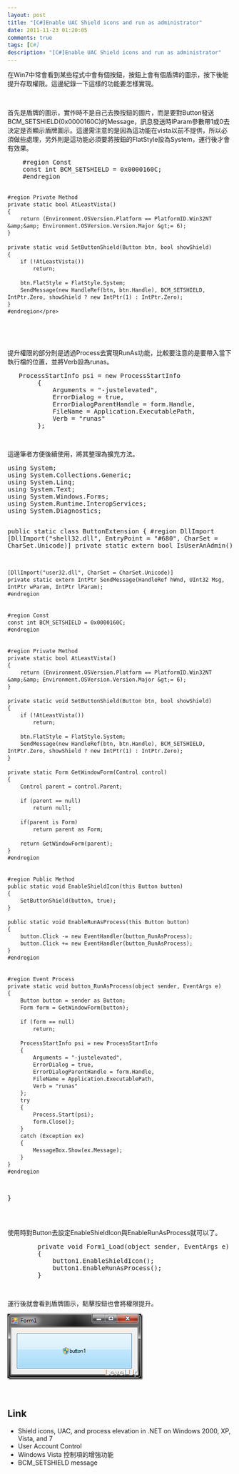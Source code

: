 ```yaml
---
layout: post
title: "[C#]Enable UAC Shield icons and run as administrator"
date: 2011-11-23 01:20:05
comments: true
tags: [C#]
description: "[C#]Enable UAC Shield icons and run as administrator"
---
```

<p>
	在Win7中常會看到某些程式中會有個按鈕，按鈕上會有個盾牌的圖示，按下後能提升存取權限。這邊紀錄一下這樣的功能要怎樣實現。</p>
<p>
	 </p>
<p>
	首先是盾牌的圖示，實作時不是自己去換按鈕的圖片，而是要對Button發送BCM_SETSHIELD(0x0000160C)的Message，訊息發送時lParam參數帶1或0去決定是否顯示盾牌圖示。這邊需注意的是因為這功能在vista以前不提供，所以必須做些處理，另外則是這功能必須要將按鈕的FlatStyle設為System，運行後才會有效果。</p>
<div class="wlWriterSmartContent" id="scid:812469c5-0cb0-4c63-8c15-c81123a09de7:2afe5250-90db-4373-b829-7ec44c1d7c07" style="padding-bottom: 0px; margin: 0px; padding-left: 0px; padding-right: 0px; display: inline; float: none; padding-top: 0px">
	<pre class="c" name="code">
    #region Const
    const int BCM_SETSHIELD = 0x0000160C;
    #endregion


    #region Private Method
    private static bool AtLeastVista()
    {
        return (Environment.OSVersion.Platform == PlatformID.Win32NT &amp;&amp; Environment.OSVersion.Version.Major &gt;= 6);
    }

    private static void SetButtonShield(Button btn, bool showShield)
    {
        if (!AtLeastVista())
            return;

        btn.FlatStyle = FlatStyle.System;
        SendMessage(new HandleRef(btn, btn.Handle), BCM_SETSHIELD, IntPtr.Zero, showShield ? new IntPtr(1) : IntPtr.Zero);
    }
    #endregion</pre>
</div>
<p>
	 </p>
<p>
	提升權限的部分則是透過Process去實現RunAs功能，比較要注意的是要帶入當下執行檔的位置，並將Verb設為runas。</p>
<div class="wlWriterSmartContent" id="scid:812469c5-0cb0-4c63-8c15-c81123a09de7:1665935e-a5be-4feb-b97d-79e2a0e15936" style="padding-bottom: 0px; margin: 0px; padding-left: 0px; padding-right: 0px; display: inline; float: none; padding-top: 0px">
	<pre class="c#" name="code">
   ProcessStartInfo psi = new ProcessStartInfo
        {
            Arguments = "-justelevated",
            ErrorDialog = true,
            ErrorDialogParentHandle = form.Handle,
            FileName = Application.ExecutablePath,
            Verb = "runas"
        };</pre>
</div>
<p>
	 </p>
<p>
	這邊筆者方便後續使用，將其整理為擴充方法。</p>
<div class="wlWriterSmartContent" id="scid:812469c5-0cb0-4c63-8c15-c81123a09de7:cfea2fc9-3821-425c-bb98-803994089e4b" style="padding-bottom: 0px; margin: 0px; padding-left: 0px; padding-right: 0px; display: inline; float: none; padding-top: 0px">
	<pre class="c#" name="code">
using System;
using System.Collections.Generic;
using System.Linq;
using System.Text;
using System.Windows.Forms;
using System.Runtime.InteropServices;
using System.Diagnostics;

public static class ButtonExtension
{
    #region DllImport
    [DllImport("shell32.dll", EntryPoint = "#680", CharSet = CharSet.Unicode)]
    private static extern bool IsUserAnAdmin();

    [DllImport("user32.dll", CharSet = CharSet.Unicode)]
    private static extern IntPtr SendMessage(HandleRef hWnd, UInt32 Msg, IntPtr wParam, IntPtr lParam);
    #endregion


    #region Const
    const int BCM_SETSHIELD = 0x0000160C;
    #endregion


    #region Private Method
    private static bool AtLeastVista()
    {
        return (Environment.OSVersion.Platform == PlatformID.Win32NT &amp;&amp; Environment.OSVersion.Version.Major &gt;= 6);
    }

    private static void SetButtonShield(Button btn, bool showShield)
    {
        if (!AtLeastVista())
            return;

        btn.FlatStyle = FlatStyle.System;
        SendMessage(new HandleRef(btn, btn.Handle), BCM_SETSHIELD, IntPtr.Zero, showShield ? new IntPtr(1) : IntPtr.Zero);
    }

    private static Form GetWindowForm(Control control)
    {
        Control parent = control.Parent;

        if (parent == null)
            return null;

        if(parent is Form)
            return parent as Form;

        return GetWindowForm(parent);
    }
    #endregion


    #region Public Method
    public static void EnableShieldIcon(this Button button)
    {
        SetButtonShield(button, true);
    }

    public static void EnableRunAsProcess(this Button button)
    {
        button.Click -= new EventHandler(button_RunAsProcess);
        button.Click += new EventHandler(button_RunAsProcess);
    } 
    #endregion


    #region Event Process
    private static void button_RunAsProcess(object sender, EventArgs e)
    {
        Button button = sender as Button;
        Form form = GetWindowForm(button);

        if (form == null)
            return;

        ProcessStartInfo psi = new ProcessStartInfo
        {
            Arguments = "-justelevated",
            ErrorDialog = true,
            ErrorDialogParentHandle = form.Handle,
            FileName = Application.ExecutablePath,
            Verb = "runas"
        };
        try
        {
            Process.Start(psi);
            form.Close();
        }
        catch (Exception ex)
        {
            MessageBox.Show(ex.Message);
        }
    }
    #endregion
}</pre>
</div>
<p>
	 </p>
<p>
	使用時對Button去設定EnableShieldIcon與EnableRunAsProcess就可以了。</p>
<div class="wlWriterSmartContent" id="scid:812469c5-0cb0-4c63-8c15-c81123a09de7:3b909c6f-26b8-4699-b20f-b430c9a24a9d" style="padding-bottom: 0px; margin: 0px; padding-left: 0px; padding-right: 0px; display: inline; float: none; padding-top: 0px">
	<pre class="c#" name="code">
        private void Form1_Load(object sender, EventArgs e)
        {
            button1.EnableShieldIcon();
            button1.EnableRunAsProcess();
        }</pre>
</div>
<p>
	 </p>
<p>
	運行後就會看到盾牌圖示，點擊按鈕也會將權限提升。</p>
<p>
	<img alt="image" border="0" height="148" src="\images\posts\59216\image_thumb.png" style="border-bottom: 0px; border-left: 0px; border-top: 0px; border-right: 0px" width="304" /></p>
<p>
	 </p>
<h2>
	Link</h2>
<ul>
	<li>
		Shield icons, UAC, and process elevation in .NET on Windows 2000, XP, Vista, and 7</li>
	<li>
		User Account Control</li>
	<li>
		Windows Vista 控制項的增強功能</li>
	<li>
		BCM_SETSHIELD message</li>
</ul>
